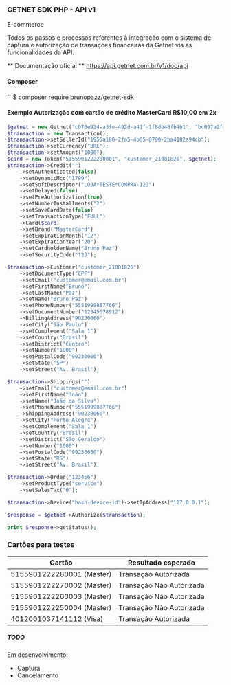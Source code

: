 ### GETNET SDK PHP - API v1
E-commerce

Todos os passos e processos referentes à integração com o sistema de captura e autorização de transações financeiras da Getnet via as funcionalidades da API.

** Documentação oficial
** https://api.getnet.com.br/v1/doc/api

#### Composer

`` $ composer require brunopazz/getnet-sdk

#### Exemplo Autorização com cartão de crédito MasterCard R$10,00 em 2x 

```php
$getnet = new Getnet("c076e924-a3fe-492d-a41f-1f8de48fb4b1", "bc097a2f-28e0-43ce-be92-d846253ba748", "STAGING");
$transaction = new Transaction();
$transaction->setSellerId("1955a180-2fa5-4b65-8790-2ba4182a94cb");
$transaction->setCurrency("BRL");
$transaction->setAmount("1000");
$card = new Token("5155901222280001", "customer_21081826", $getnet);
$transaction->Credit("")
    ->setAuthenticated(false)
    ->setDynamicMcc("1799")
    ->setSoftDescriptor("LOJA*TESTE*COMPRA-123")
    ->setDelayed(false)
    ->setPreAuthorization(true)
    ->setNumberInstallments("2")
    ->setSaveCardData(false)
    ->setTransactionType("FULL")
    ->Card($card)
    ->setBrand("MasterCard")
    ->setExpirationMonth("12")
    ->setExpirationYear("20")
    ->setCardholderName("Bruno Paz")
    ->setSecurityCode("123");

$transaction->Customer("customer_21081826")
    ->setDocumentType("CPF")
    ->setEmail("customer@email.com.br")
    ->setFirstName("Bruno")
    ->setLastName("Paz")
    ->setName("Bruno Paz")
    ->setPhoneNumber("5551999887766")
    ->setDocumentNumber("12345678912")
    ->BillingAddress("90230060")
    ->setCity("São Paulo")
    ->setComplement("Sala 1")
    ->setCountry("Brasil")
    ->setDistrict("Centro")
    ->setNumber("1000")
    ->setPostalCode("90230060")
    ->setState("SP")
    ->setStreet("Av. Brasil");

$transaction->Shippings("")
    ->setEmail("customer@email.com.br")
    ->setFirstName("João")
    ->setName("João da Silva")
    ->setPhoneNumber("5551999887766")
    ->ShippingAddress("90230060")
    ->setCity("Porto Alegre")
    ->setComplement("Sala 1")
    ->setCountry("Brasil")
    ->setDistrict("São Geraldo")
    ->setNumber("1000")
    ->setPostalCode("90230060")
    ->setState("RS")
    ->setStreet("Av. Brasil");

$transaction->Order("123456")
    ->setProductType("service")
    ->setSalesTax("0");

$transaction->Device("hash-device-id")->setIpAddress("127.0.0.1");

$response = $getnet->Authorize($transaction);

print $response->getStatus();
```

### Cartões para testes

|  Cartão |  Resultado esperado |
| ------------ | ------------ |
|  5155901222280001 (Master)	  | Transação Autorizada  |
| 5155901222270002   (Master)|  Transação Não Autorizada |
|  5155901222260003 (Master) |  Transação Não Autorizada |
| 5155901222250004 (Master) |Transação Não Autorizada|
| 4012001037141112 (Visa) |Transação Autorizada|



##### TODO
Em desenvolvimento:
- Captura
- Cancelamento
